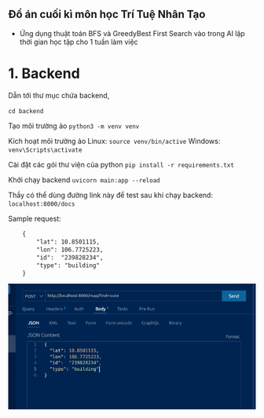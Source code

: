## Đồ án cuối kì môn học Trí Tuệ Nhân Tạo

- Ứng dụng thuật toán BFS và GreedyBest First Search vào trong AI lập thời gian học tập cho 1 tuần làm việc

# 1. Backend

Dẫn tới thư mục chứa backend,

`cd backend`

Tạo môi trường ảo
`python3 -m venv venv`

Kích hoạt môi trường ảo
Linux: `source venv/bin/active`
Windows: `venv\Scripts\activate`

Cài đặt các gói thư viện của python
`pip install -r requirements.txt`

Khởi chạy backend
`uvicorn main:app --reload`

Thầy có thể dùng đường link này để test sau khi chạy backend: `localhost:8000/docs`

Sample request:

```
    {
        "lat": 10.8501115,
        "lon": 106.7725223,
        "id":  "239828234",
        "type": "building"
    }
```

![Alt text](image.png)
